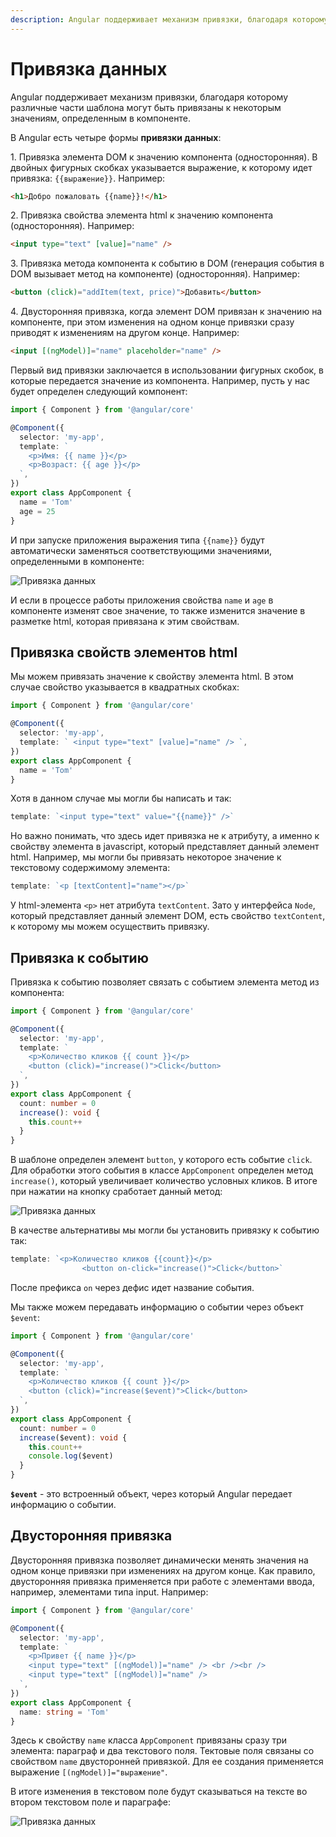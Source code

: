 ```yaml
---
description: Angular поддерживает механизм привязки, благодаря которому различные части шаблона могут быть привязаны к некоторым значениям, определенным в компоненте
---
```


# Привязка данных

Angular поддерживает механизм привязки, благодаря которому различные части шаблона могут быть привязаны к некоторым значениям, определенным в компоненте.

В Angular есть четыре формы **привязки данных**:

1.&nbsp;Привязка элемента DOM к значению компонента (односторонняя). В двойных фигурных скобках указывается выражение, к которому идет привязка: `{{выражение}}`. Например:

```html
<h1>Добро пожаловать {{name}}!</h1>
```

2.&nbsp;Привязка свойства элемента html к значению компонента (односторонняя). Например:

```html
<input type="text" [value]="name" />
```

3.&nbsp;Привязка метода компонента к событию в DOM (генерация события в DOM вызывает метод на компоненте) (односторонняя). Например:

```html
<button (click)="addItem(text, price)">Добавить</button>
```

4.&nbsp;Двусторонняя привязка, когда элемент DOM привязан к значению на компоненте, при этом изменения на одном конце привязки сразу приводят к изменениям на другом конце. Например:

```html
<input [(ngModel)]="name" placeholder="name" />
```

Первый вид привязки заключается в использовании фигурных скобок, в которые передается значение из компонента. Например, пусть у нас будет определен следующий компонент:

```typescript
import { Component } from '@angular/core'

@Component({
  selector: 'my-app',
  template: `
    <p>Имя: {{ name }}</p>
    <p>Возраст: {{ age }}</p>
  `,
})
export class AppComponent {
  name = 'Tom'
  age = 25
}
```

И при запуске приложения выражения типа `{{name}}` будут автоматически заменяться соответствующими значениями, определенными в компоненте:

![Привязка данных](binding-1.png)

И если в процессе работы приложения свойства `name` и `age` в компоненте изменят свое значение, то также изменится значение в разметке html, которая привязана к этим свойствам.

## Привязка свойств элементов html

Мы можем привязать значение к свойству элемента html. В этом случае свойство указывается в квадратных скобках:

```typescript
import { Component } from '@angular/core'

@Component({
  selector: 'my-app',
  template: ` <input type="text" [value]="name" /> `,
})
export class AppComponent {
  name = 'Tom'
}
```

Хотя в данном случае мы могли бы написать и так:

```typescript
template: `<input type="text" value="{{name}}" />`
```

Но важно понимать, что здесь идет привязка не к атрибуту, а именно к свойству элемента в javascript, который представляет данный элемент html. Например, мы могли бы привязать некоторое значение к текстовому содержимому элемента:

```typescript
template: `<p [textContent]="name"></p>`
```

У html-элемента `<p>` нет атрибута `textContent`. Зато у интерфейса `Node`, который представляет данный элемент DOM, есть свойство `textContent`, к которому мы можем осуществить привязку.

## Привязка к событию

Привязка к событию позволяет связать с событием элемента метод из компонента:

```typescript
import { Component } from '@angular/core'

@Component({
  selector: 'my-app',
  template: `
    <p>Количество кликов {{ count }}</p>
    <button (click)="increase()">Click</button>
  `,
})
export class AppComponent {
  count: number = 0
  increase(): void {
    this.count++
  }
}
```

В шаблоне определен элемент `button`, у которого есть событие `click`. Для обработки этого события в классе `AppComponent` определен метод `increase()`, который увеличивает количество условных кликов. В итоге при нажатии на кнопку сработает данный метод:

![Привязка данных](binding-2.png)

В качестве альтернативы мы могли бы установить привязку к событию так:

```typescript
template: `<p>Количество кликов {{count}}</p>
                <button on-click="increase()">Click</button>`
```

После префикса `on` через дефис идет название события.

Мы также можем передавать информацию о событии через объект `$event`:

```typescript
import { Component } from '@angular/core'

@Component({
  selector: 'my-app',
  template: `
    <p>Количество кликов {{ count }}</p>
    <button (click)="increase($event)">Click</button>
  `,
})
export class AppComponent {
  count: number = 0
  increase($event): void {
    this.count++
    console.log($event)
  }
}
```

**`$event`** - это встроенный объект, через который Angular передает информацию о событии.

## Двусторонняя привязка

Двусторонняя привязка позволяет динамически менять значения на одном конце привязки при изменениях на другом конце. Как правило, двусторонняя привязка применяется при работе с элементами ввода, например, элементами типа input. Например:

```typescript
import { Component } from '@angular/core'

@Component({
  selector: 'my-app',
  template: `
    <p>Привет {{ name }}</p>
    <input type="text" [(ngModel)]="name" /> <br /><br />
    <input type="text" [(ngModel)]="name" />
  `,
})
export class AppComponent {
  name: string = 'Tom'
}
```

Здесь к свойству `name` класса `AppComponent` привязаны сразу три элемента: параграф и два текстового поля. Тектовые поля связаны со свойством `name` двусторонней привязкой. Для ее создания применяется выражение `[(ngModel)]="выражение"`.

В итоге изменения в текстовом поле будут сказываться на тексте во втором текстовом поле и параграфе:

![Привязка данных](binding-3.png)
